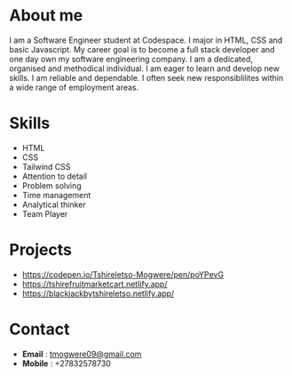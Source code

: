   # About me
  I am a Software Engineer student at Codespace. I major in HTML, CSS and basic Javascript. My career goal is to become a full stack developer and one day own my software engineering company. 
  I am a dedicated, organised and methodical individual. I am eager to learn and develop new skills. I am reliable and dependable.
  I often seek new responsiblilites within a wide range of employment areas.

  # Skills
  - HTML
  - CSS
  - Tailwind CSS
  - Attention to detail
  - Problem solving
  - Time management
  - Analytical thinker
  - Team Player
    
  # Projects 
  - https://codepen.io/Tshireletso-Mogwere/pen/poYPevG
  - https://tshirefruitmarketcart.netlify.app/
  - https://blackjackbytshireletso.netlify.app/
  
  # Contact
  - **Email** : tmogwere09@gmail.com
  - **Mobile** : +27832578730
  
  
  

